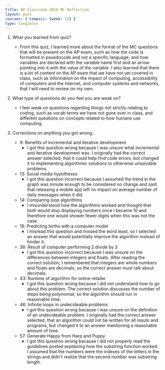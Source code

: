 ```yaml
---
title: AP Classroom 2018 MC Reflection 
layout: post
courses: { compsci: {week: 12} }
type: tangibles
---
```


1. What you learned from quiz?
    - From this quiz, I learned more about the format of the MC questions that will be present on the AP exam, such as how the code is formatted in psuedocode and not a specific language, and how variables are declared with the variable name first and an arrow pointing into it with the value of the variable. I also learned that there is a lot of content on the AP exam that we have not yet covered in class, such as information on the impact of computing, accessibility of computers and the Internet, and computer systems and networks, that I will need to review on my own.  

2. What type of questions do you feel you are weak on?
    - I feel weak on questions regarding things not strictly relating to coding, such as vocab terms we have not gone over in class, and different questions on concepts related to how humans use computing.  

3. Corrections on anything you got wrong.
    - 9: Benefits of incremental and iterative development
        - I got this question wrong because I was unsure what incremental and iterative development was. I originally had the correct answer selected, that it could help find code errors, but changed it to implementing algorithmic solutions to otherwise unsolvable problems.  
    - 13: Social media hypotheses
        - I got this question incorrect because I assumed the trend in the graph was minute enough to be considered no change and said that releasing a mobile app left no impact on average number of daily messages when it did.  
    - 14: Comparing loop algorithms
        - I misunderstood how the algorithms worked and thought that both would stop displaying numbers once i became 10 and therefore one would shower fewer digits when this was not the case.  
    - 18: Predicting births with a computer model
        - I misread this question and missed the word least, so I selected an answer that would potentially improve the algorithm instead of hinder it.  
    - 36: Result of computer performing 2 divide by 3
        - I got this question incorrect because I was unsure on the differences between integers and floats. After reading the correct solution, I remembered that integers are whole numbers and floats are decimals, so the correct answer must talk about decimals.  
    - 43: Runtime of algorithm for online retailer
        - I got this question wrong because I did not understand how to go about this problem. The correct solution discusses the number of steps being polynomial, so the algorithm should run in reasonable time.  
    - 46: Infinite loops in undecideable problems
        - I got this question wrong because I was unsure on the definition of an undecideable problem. I originally had the correct answer selected, that an algorithm could not be written for all inputs and programs, but changed it to an answer mentioning a reasonable amount of time.  
    - 57: Generate Happy from Harp and Puppy
        - I got this question wrong because I did not properly read the guidelines posted explaining how the substring function worked. I assumed that the numbers were the indexes of the letters in the strings and didn't realize that the second number was substring length.  